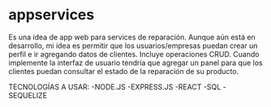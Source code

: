 # appservices
Es una idea de app web para services de reparación.
Aunque aún está en desarrollo, mi idea es permitir que los usuarios/empresas puedan crear un perfil e ir agregando datos de clientes.
Incluye operaciones CRUD.
Cuando implemente la interfaz de usuario tendría que agregar un panel para que los clientes puedan consultar el estado de la reparación de su producto.

TECNOLOGÍAS A USAR:
-NODE.JS
-EXPRESS.JS
-REACT
-SQL
-SEQUELIZE
